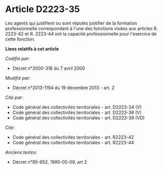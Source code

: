 # Article D2223-35

Les agents qui justifient ou sont réputés justifier de la formation professionnelle correspondant à l'une des fonctions
visées aux articles R. 2223-42 et R. 2223-44 ont la capacité professionnelle pour l'exercice de cette fonction.

**Liens relatifs à cet article**

_Codifié par_:

  - Décret n°2000-318 du 7 avril 2000

_Modifié par_:

  - Décret n°2013-1194 du 19 décembre 2013 - art. 2

_Cité par_:

  - Code général des collectivités territoriales - art. D2223-34 (V)
  - Code général des collectivités territoriales - art. D2223-36 (V)
  - Code général des collectivités territoriales - art. D2223-39 (VD)

_Cite_:

  - Code général des collectivités territoriales - art. R2223-42
  - Code général des collectivités territoriales - art. R2223-44

_Anciens textes_:

  - Décret n°95-652, 1995-05-09, art 2

